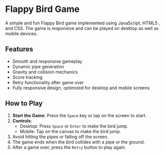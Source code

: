 # Flappy Bird Game

A simple and fun Flappy Bird game implemented using JavaScript, HTML5 , and CSS. The game is responsive and can be played on desktop as well as mobile devices.

## Features
- Smooth and responsive gameplay
- Dynamic pipe generation
- Gravity and collision mechanics
- Score tracking
- Retry functionality after game over
- Fully responsive design, optimized for desktop and mobile screens

## How to Play
1. **Start the Game**: Press the `Space` key or tap on the screen to start.
2. **Controls**: 
   - Desktop: Press `Space` or `Enter` to make the bird jump.
   - Mobile: Tap on the canvas to make the bird jump.
3. Avoid hitting the pipes or falling off the screen.
4. The game ends when the bird collides with a pipe or the ground.
5. After a game over, press the `Retry` button to play again.
